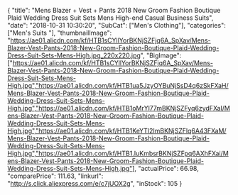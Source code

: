 {
	"title": "Mens Blazer + Vest + Pants   2018 New Groom Fashion Boutique Plaid Wedding Dress Suit Sets Mens High-end Casual Business Suits",
	"date": "2018-10-31 10:30:20",
	"SubCat": ["Men's Clothing"],
	"categories": ["Men's Suits "],
	"thumbnailImage": "https://ae01.alicdn.com/kf/HTB1sCYllYorBKNjSZFjq6A_SpXav/Mens-Blazer-Vest-Pants-2018-New-Groom-Fashion-Boutique-Plaid-Wedding-Dress-Suit-Sets-Mens-High.jpg_220x220.jpg",
	"BigImage": ["https://ae01.alicdn.com/kf/HTB1sCYllYorBKNjSZFjq6A_SpXav/Mens-Blazer-Vest-Pants-2018-New-Groom-Fashion-Boutique-Plaid-Wedding-Dress-Suit-Sets-Mens-High.jpg","https://ae01.alicdn.com/kf/HTB1ua5JzyOYBuNjSsD4q6zSkFXaH/Mens-Blazer-Vest-Pants-2018-New-Groom-Fashion-Boutique-Plaid-Wedding-Dress-Suit-Sets-Mens-High.jpg","https://ae01.alicdn.com/kf/HTB1oMrYl77mBKNjSZFyq6zydFXaI/Mens-Blazer-Vest-Pants-2018-New-Groom-Fashion-Boutique-Plaid-Wedding-Dress-Suit-Sets-Mens-High.jpg","https://ae01.alicdn.com/kf/HTB1KeYTl2ImBKNjSZFlq6A43FXaM/Mens-Blazer-Vest-Pants-2018-New-Groom-Fashion-Boutique-Plaid-Wedding-Dress-Suit-Sets-Mens-High.jpg","https://ae01.alicdn.com/kf/HTB1.IuKmbsrBKNjSZFpq6AXhFXai/Mens-Blazer-Vest-Pants-2018-New-Groom-Fashion-Boutique-Plaid-Wedding-Dress-Suit-Sets-Mens-High.jpg"],
	"actualPrice": 66.98,
	"comparePrice": 111.63,
	"linkurl": "http://s.click.aliexpress.com/e/c7jUOX2g",
	"inStock": 105
}
